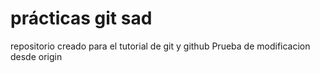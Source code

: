 # prácticas git sad
repositorio creado para el tutorial de git y github
Prueba de modificacion desde origin
